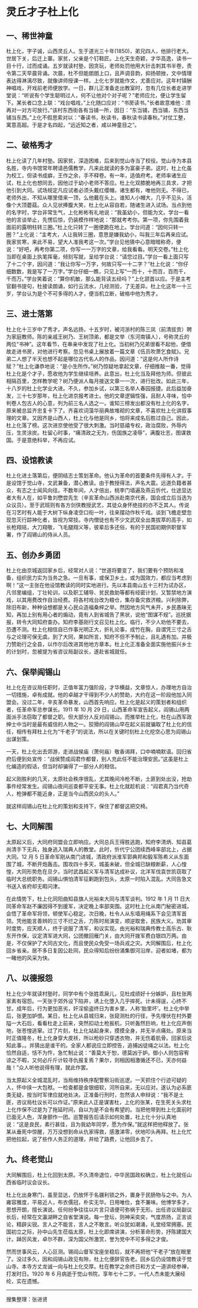 # 灵丘才子杜上化


## 一、稀世神童

杜上化，字子诚，山西灵丘人。生于道光三十年(1850)，弟兄四人，他排行老大。世居下关，后迁上寨。家贫，父亲是个钉鞋匠。上化天生奇颖，才华高逸，读书一目十行，过而成诵。五岁就读村塾，因贪玩，老师处罚他用大针击刺其书半卷，责令第二天早晨背诵。次晨，杜不但能朗朗上口，且声调音韵，抑扬顿挫，文中情理表达得淋漓尽致，就像讲师授课一样。上化七岁就能作文，尤善应对。这年村镇酬神唱戏，开戏前老师便放学。一日，群儿正准备走出教室时，忽有几位长者走进学堂说：“听说有个学生聪明过人，何不让他对个对子呢？”老师应允，便让学生留下。某长者口念上联：“戏台唱戏，”上化随口应对：“书房读书。”长者故意难他：须再对一对方可放行。”该村东西街各有当铺一所，因日：“东当铺，西当铺，东西当铺当东西。”上化不假思索对以：“春读书，秋读书，春秋读书读春秋。”对仗工整，寓意高超。于是才名四起，“远近知之者，咸以神童目之”。

## 二、破格秀才

杜上化读了几年村塾。因家贫，深造困难，后来到觉山寺当了校役。觉山寺为本县名胜，寺内书馆常年聘请邑儒教学，凡来此就读的多为富豪子弟。这时，杜上化虽为校工，但读书成癖，王作之余，手不释卷。有一年，适值府考。老师率诸生应试，杜上化也想同去，因他过于幼小老师不答应。杜上化双膝脆地再三具求，才把他引到大同。试场规定凡应试者必须头戴红缨帽，诸生都有，唯他则无。不得已，老师外出，不知从哪里借来一顶，么他戴在头上。谁知人小帽大，几乎不见头，活像个大顶蘑菇。众人见状捧腹大笑，杜上化从容自若，随诸生进入试场。当点到他的名字时，学台非常生气，上化彬彬有礼地说：“我虽幼小，但能为文。学台一看他的言谈举止，先愣后惊，仍装模作样地说：“那就考考你。第一项，你先围着我面前的露明柱转三圈。”杜上化只转了一圈便跪在地上。学台问道：“因何只转一圈？”上化说：“主考大，人让我转三圈，意思是嫌我幼小，叫我三年后再来应试。我家贫寒，来此不易，望大人准我考这一次。”学台见他猜中心意暗暗称奇，便说：“好吧，再考你第二项，你写一一万字的文章，给我看看。明天交卷。”杜上化当即在桌面上执笔挥毫，倾刻写就，呈给学台说：“请您过目。”学台一看上面只写了十二个字，因问道：“我让你写一万字，何故只写一十二字？”杜上化说：“你仔细数数，我是写了一万字。”学台仔细一瞧，只见上写“一而十，十而百，百而千，千而万。”学台笑着说：“算你机敏，那么能背读五经吗？”上化颔首以应。于是主考官翻书提句，杜接读朗诵，如行云流水，几经测验，了无差异。杜上化这年一十三岁，学台认为是个不可多得的人才，便当机立断，破格中他为秀才。

## 三、进士落第

杜上化十三岁中了秀才。声名远扬，十五岁时，被河浙村的陈三凤（前清拔贡）聘为家庭教师。陈的亲戚王树乃、王树顶弟，都是文举（东河南镇人），号称灵丘的两位“书神”。这年看节，在串亲中发现了社上化。当初树乃兄弟很看不起他，便借故走进书房，对他进行考察。忽见书桌上展放着一篇文章《伍员吹萧乞食赋》。兄弟二人想了半天也想不起是哪位古代名人的作品，因问道：“这是何人所作诗赋？”杜上化谦恭地说：“是小生所作。”树乃惊疑地拿起文章，仔细推敲一番，觉得杜上化是个才子，愿收他为学生继续培养。此意出，杜上化当及拜他为师。但彼此相隔百里，怎样教学呢？树乃便派人每月接送文章一一次，进行批改。如此三年，十八岁的杜上化学业大进。不久，参加乡试，以第三名举人春园报捷。此后益加奋发，三十七岁那年，杜上化进京报考进士。他的文章逻辑性强，且耐人寻味，恰中判卷人包古人的心意，列为前三名人选之一。谁知三榜发出都没有杜上化的名字，原来被总监齐忠复卡下了。齐喜欢词藻华丽典故堆砌的文章，不喜欢杜上化讲叙事理的文章。又因齐是山西人，杜上化与他是同乡，怕将来成名后胜过自己。因此，杜上化落了榜。这次进京使他受了很大刺激。当时慈禧专权，政治腐败，外辱内压，生灵涂炭。杜留心时事，“痛清政之无为，伤国族之凌辱”，满腹壮志，图谋救国。于是意绝科举，不再应试。

## 四、设馆教读

杜上化进土落第后，便阴结志士策划革命。他认为革命的首要条件先得有人才。于是设馆于觉山寺，文武兼备，潜心教读。由于教授得法，声名大震。远道负籍者甚众，有志之士闻风向往。不数年间，人才倍出，桃李门墙遍及燕云忻代，仕途显达者大有人在，如平鲁刘懋尝先生（辛亥革命山西派赴南京代表，国会成立后当选为众议员）。至于武班则有各方剑侠教授武艺，其徒众身怀绝技的亦不乏其人。传说在习艺时有人能于大树下纵身凌空口衔一叶，往来摆动作秋千戏。谈到飞檐走壁忽现忽灭行踪神化者，皆视为常技。寺内僧徒也有不少文武双全出类拔萃的高手，如长枪翔铭，大刀翔敬，飞毛腿翔义等，彼辈后多还俗，有的于民国初期供职督军署，作了阎锡山的侍从人员。

## 五、创办乡勇团

杜上化由京城返回家乡后，经常对人说：“世道将要变了，我们要有个预防和准备，组织民力实为当务之急。一旦有事，或保卫乡土，或为国效力，都应当考虑到啊！”这一主张在他设馆教读的同时实地进行。先以本县南山五十三村为试办区，凡邻里编组，丁壮轮训，以及职工辅导、贫民救助等都有经密计划，又暂禁地方演戏，以其用费改作自治经费。将各村戏台改为粮仓，集存备灾救济粮。兴利除弊，除旧布新，种种设想都是关心民众造福桑梓之举。然因地方风气未开，乡民愚昧无知，再加上别有用心者的煽动，竟有人到省城告了黑状，说他“图谋不规”。巡抚据报，转令大同知府查办。知府李基刚行文召见杜上化。临行，不少人劝他不要去，恐遭不测。杜上化相信自已作事光明正大，折礼论事，成竹在胸，自谓凭三寸之舌与之论理可保无虞。到了大同，果如所言，知府不但不予制止，且礼遇有加。并极力赞助行之全县，以作尔后改进其他地方章本。杜上化正准备全面实施他振兴乡士的计划时，忽被提为省咨议局副议长，遂赴省城就任。

## 六、保举阎锡山

社上化在咨议局任职时，正值年富力强阶段，才华横益，文章惊人，办理地方自治一切措施，卓有成就。他的卓越才干得到不少人的赞助，大约在这一阶段他加入同盟会。没过二年，辛亥革命暴发，山西首先响应。杜上化是起义的策划者和组织者，任革命军总参谋长。1911 年 10 月 29 日，山西革命军宣告起义，阎锡山用两面派手法窃取了都督之职。但大部分人反对阎锡山，而推举杜上化，杜在山西军政绅士中当时是最有威信的人物之一。狡猾的阎锡山早在起义前就骗取了杜上化的信任，相传有拜杜上化为“千老子”的说法，所以在关键时刻杜上化挖空心思为阎锡山出谋划策。

一天，杜上化出去郊游，走进战侯庙（萧何庙）敬香谒拜，口中喃喃默语。回归省府后便到处宣传：“战侯赞成阎君作都督，别人充此任不能治理安民。”这虽是杜上化编造的假话，但当时却骗得了一部分人的相信。

起义刚胜利的几天，太原社会秩序很乱，尤其晚间冷枪不断，土匪到处出没，抢劫事件经常发生。阎锡山夜间巡查都平安无事。杜上化就趁机说：“阎君真乃当代奇人，枪弹都不能近身，正是当今山西民众的头人。”

就这样阎锡山在杜上化的策划和支持下，保住了都督这把交椅。

## 七、大同解围

太原起义后，大同府同盟会立即响应。大同总兵王得胜逃跑，知府李清炳、知县葛尚清手下无兵，独身逃入瑞典人的教堂。此时，忻代宁公团续西峰率部北上，占据大同。12 月 5 日革命军刚从南门进城，清政府派淮军郭典邦和毅军陈希义从东面围了城，不断开炮轰击。围攻四十多天，城虽未破，但全城已缺粮断薪，人心惶惶，大同形势危在旦夕。当时武昌起义军与清军达成补议，北洋军伐袁世凯窃取了临时大总统职务。阎锡山惧怕清军征剿跑到包头，太原一时陷入混乱。大同告急文书送入省府却无暇问津。

在此情势下，杜上化同阳曲知县旗人光裕来大同与清军谈判。1912 年 1 月 11 日大同革命军赵不廉因得不到援军，决定晚上率部突围。这时杜上化从南门秘密进城，会悟了革命军将领，顿使军心稳定。次日晚，杜令人从东墙用绳系下会见清军首领。凭他能言善辨的三寸不烂之舌，力陈时局演变，顺逆取舍，民族大义。劝其审时度势，应天顺人，终于说服了清军，和议实现。由光裕和瑞典传教士高乐古、耿东开作保，议定清军进大同，公团撤回雁门关，由大同开拨军费白银四万两。由是，不仅保护了大同古文化，而且使民众免受一场兵戎之灾。大同解围后，杜上化回乡省亲。居不多日复因公赴同，民众得知后纷纷涌集御河沿岸，迎者如堵，都为一睹他的风采为快。

## 八、以德报怨

杜上化少年就读村塾时，同学中有个张姓乖戾儿，见杜成绩好十分嫉妒，且杜张两家素有宿怨。一天张于郊外设下陷井，诱上化堕入几乎摔死。计未得逞，心终不甘。成年后，行为更加恶劣，奸淫偷盗终日为害乡里，人称‘胎里坏’。杜上化中举后，张更加妒恨。某日，杜上化从县城归来，张窥测杜的行径，予先埋伏在村外要隘一大石后，看看杜走上前来，突然扣动土枪扳机，只听轰然巨响，杜上化应声倒地，张苍惶逃窜。过了片刻，杜上化站起身来，摸摸全身，并无半点痛处。原来当时正值隆冬，杜上化身穿大皮袄，所以枪砂只穿透衣物，并无伤着肌骨。回家后说知此事，。并猜出是谁干的。全家人都说应立即控告，追捕凶徒绳之以法。杜上化恰然自适，恬不为忤，急忙制止说：“善莫大于恕，德莫凶于妒。御小人则包容宥谅之不暇，又何必斤斤计较寻仇报复焉？果尔，则相因相激循还不已，天亦何益哉！”众人听他说得有理，就此作罢。

当太原起义全城混乱时，当局维持秩序配警察沿街巡逻。一天抓住个行迹可疑的人，怀中挟一大包袱。一检查都是金银细软，河所自来，无以应对。遂认为必系匪类无疑，按当时军律应就地处决。正准备行刑时，忽然该人申辩说：“我不是土匪，咨议局杜议长可以作证。”原来此人正是谋害杜，上化的张某，在生死关头求杜上化作保不过是为了拖延时间，自以为是不会有希望的。当把他带到杜上化面前时已面无人色，浑身颤作一团。巡警报告后请示如何处置，社上化十分认真地说：“这是良民，素行甚佳，且为我幼年同学，愿为作保。”就这样把他释放了。张某从垂死中惊醒，万万没想到命从仇家得救，感激涕零，伏地叩头再拜。杜上化忙把他拉起，说了些作人务正的道理，并给了路费，让他回乡去了。

## 九、终老觉山

大同解围后，杜上化回到太原。不久清帝退位，中华民国政权确立，杜上化就任山西省临时议会议长。

杜上化出身寒门，虽至显达，仍放怀于名疆利锁之外，置身于民肠物与之中。为人雍容雅度，平易近人，布衣儒冠，朴实无华。日用唯俭，食不兼味。他博学多才，思想开朗，擅长演说。任何纷争往往以片言只语便可弥祸于无形。出任咨议局副议长后，经常在文瀛湖畔之自省堂演说。每一登坛，则神采奕奕，气度昂扬，正言谈论，精辟尖锐。言人之不能言，言人之不敢言。听众犹如潮涌，礼堂经常拥塞。民国初立之际，孙中山先生莅临太原，杜上化即席讲演，分析革命形势，抒陈建国大计。踔厉风发，卓尔不群，深为国父所激赏，誉为党中不可多得之才俊。

然而世事风云，人心叵测。锡阎山督军宝座坐稳后，就不再把他“干老子”放在眼里了。没过多久，因和阎锡山政见有隙，杜上化便辞官告老。回乡后仍设馆教读于觉山寺。本寺方丈龙诚一向与杜上化交厚。杜在教学之余终日和方丈一道讲经参禅，打发时日。1920 年 6 月病逝于觉山书院，享年七十二岁。一代人杰未能大展经纶，实在遗憾。

---

搜集整理：张进贤